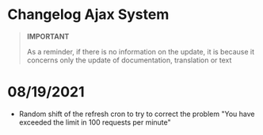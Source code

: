 # Changelog Ajax System

>**IMPORTANT**
>
>As a reminder, if there is no information on the update, it is because it concerns only the update of documentation, translation or text

# 08/19/2021

- Random shift of the refresh cron to try to correct the problem "You have exceeded the limit in 100 requests per minute"